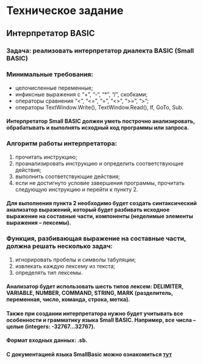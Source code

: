 # Техническое задание
## Интерпретатор BASIC
### Задача: реализовать интерпретатор диалекта BASIC (Small BASIC)
### Минимальные требования:
* целочисленные переменные;
* инфиксные выражения с “+”, “-“, “*”, “/”, скобками;
* операторы сравнения “<”, “<=”, “=”, “<>”, “>=”, “>”;
* операторы TextWindow.Write(), TextWindow.Read(), If, GoTo, Sub.
#### Интерпретатор Small BASIC должен уметь построчно анализировать, обрабатывать и выполнять исходный код программы или запроса.
### Алгоритм работы интерпретатора:
1) прочитать инструкцию;
2) проанализировать инструкцию и определить соответствующие действия;
3) выполнить соответствующие действия;
4) если не достигнуто условие завершения программы, прочитать следующую инструкцию и перейти к пункту 2.
#### Для выполнения пункта 2 необходимо будет создать синтаксический анализатор выражений, который будет разбивать исходное выражение на составные части, компоненты (неделимые элементы выражения – лексемы).
### Функция, разбивающая выражение на составные   части, должна решать несколько задач:
1) игнорировать пробелы и символы табуляции;
2) извлекать каждую лексему из текста;
3) определять тип лексемы.
#### Анализатор будет использовать шесть типов лексем: DELIMITER, VARIABLE, NUMBER, COMMAND, STRING, MARK (разделитель, переменная, число, команда, строка, метка).
#### Также при создании интерпретатора нужно будет учитывать все особенности и грамматику языка Small BASIC. Например, все числа – целые (integers: -32767...32767).
#### Формат входных данных: .sb.
#### C документацией языка SmallBasic можно ознакомиться [тут](https://github.com/grafovdenis/SmallBasic_Interpreter/blob/master/Introducing%20Small%20Basic.pdf)
